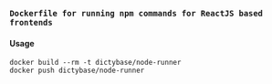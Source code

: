 ### `Dockerfile for running npm commands for ReactJS based frontends`

#### Usage
```shell
docker build --rm -t dictybase/node-runner
docker push dictybase/node-runner
```
